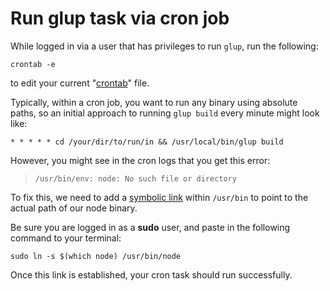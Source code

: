 # Run glup task via cron job

While logged in via a user that has privileges to run `glup`, run the following:

    crontab -e

to edit your current "[crontab](https://en.wikipedia.org/wiki/Cron)" file.

Typically, within a cron job, you want to run any binary using absolute paths,
so an initial approach to running `glup build` every minute might look like:

    * * * * * cd /your/dir/to/run/in && /usr/local/bin/glup build

However, you might see in the cron logs that you get this error:

> `/usr/bin/env: node: No such file or directory`

To fix this, we need to add a [symbolic link](https://en.wikipedia.org/wiki/Ln_\(Unix\))
within `/usr/bin` to point to the actual path of our node binary.

Be sure you are logged in as a **sudo** user, and paste in the following command to your terminal:

    sudo ln -s $(which node) /usr/bin/node

Once this link is established, your cron task should run successfully.

